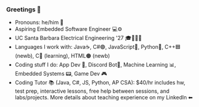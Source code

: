 ### Greetings 👋

- Pronouns: he/him 👦
- Aspiring Embedded Software Engineer 💻⚙
- UC Santa Barbara Electrical Engineering '27 🎓🔋🔌💡
- Languages I work with: Java☕, C#🟣, JavaScript🧾, Python🐍, C++🟦 (newb), C🔵 (learning), HTML🟠 (newb)
- Coding stuff I do: App Dev 📱, Discord Bot🤖, Machine Learning 📊, Embedded Systems 📟, Game Dev 🎮
- Coding Tutor 📚 (Java, C#, JS, Python, AP CSA): $40/hr includes hw, test prep, interactive lessons, free help between sessions, and labs/projects. More details about teaching experience on my LinkedIn ⬅

